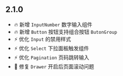 ## 2.1.0
- 🔥 新增 `InputNumber` 数字输入组件
- 🔥 新增 `Button` 按钮支持组合按钮 `ButonGroup`
- ⚡️ 优化 `Input` 的禁用样式
- ⚡️ 优化 `Select` 下拉面板触发组件
- ⚡️ 优化 `Pagination` 页码跳转输入
- 🐞 修复 `Drawer` 开启后页面滚动问题